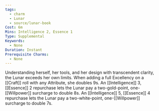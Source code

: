 ```yaml
---
tags:
  - charm
  - Lunar
  - source/lunar-book
Cost: 6m
Mins: Intelligence 2, Essence 1
Type: Supplemental
Keywords:
  - None
Duration: Instant
Prerequisite Charms:
  - None
---
```

Understanding herself, her tools, and her design with transcendent clarity, the Lunar exceeds her own limits. When adding a full Excellency on a [[Craft]] roll with any Attribute, she doubles 9s. An [[Intelligence]] 3, [[Essence]] 2 repurchase lets the Lunar pay a two-gold-point, one-[[Willpower]] surcharge to double 8s. An [[Intelligence]] 5, [[Essence]] 4 repurchase lets the Lunar pay a two-white-point, one-[[Willpower]] surcharge to double 7s.